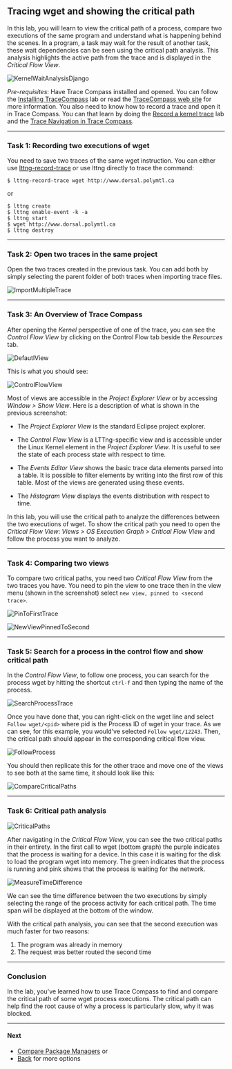 ## Tracing wget and showing the critical path

In this lab, you will learn to view the critical path of a process, compare two executions of the same program and understand what is happening behind the scenes. In a program, a task may wait for the result of another task, these wait dependencies can be seen using the critical path analysis. This analysis highlights the active path from the trace and is displayed in the *Critical Flow View*.

![KernelWaitAnalysisDjango](screenshots/kernelWaitAnalysisDjango.png "Trace Compass Kernel Wait Analysis")

*Pre-requisites*: Have Trace Compass installed and opened. You can follow the [Installing TraceCompass](../006-installing-tracecompass/) lab or read the [TraceCompass web site](http://tracecompass.org) for more information. You also need to know how to record a trace and open it in Trace Compass. You can that learn by doing the [Record a kernel trace](../003-record-kernel-trace-lttng/) lab and the [Trace Navigation in Trace Compass](../101-trace-navigation-in-tracecompass/).

- - -

### Task 1: Recording two executions of wget

You need to save two traces of the same wget instruction. You can either use [lttng-record-trace](https://github.com/tahini/lttng-utils)
or use lttng directly to trace the command:

```
$ lttng-record-trace wget http://www.dorsal.polymtl.ca
```
or
```
$ lttng create
$ lttng enable-event -k -a
$ lttng start
$ wget http://www.dorsal.polymtl.ca
$ lttng destroy
```

- - -

### Task 2: Open two traces in the same project

Open the two traces created in the previous task. You can add both by simply selecting the parent folder of both traces when importing trace files.

![ImportMultipleTrace](screenshots/importMultipleTrace.png "Trace Compass Import Multiple Traces")

- - -

### Task 3: An Overview of Trace Compass

After opening the *Kernel* perspective of one of the trace, you can see the *Control Flow View* by clicking on the Control Flow tab beside the *Resources* tab.

![DefautlView](screenshots/defaultView.png "Trace Compass Default View")

This is what you should see:

![ControlFlowView](screenshots/controlFlowView.png "Trace Compass Control Flow View")

Most of views are accessible in the *Project Explorer View* or by accessing *Window > Show View*. Here is a description of what is shown in the previous screenshot:

- The *Project Explorer View* is the standard Eclipse project explorer.

- The *Control Flow View* is a LTTng-specific view and is accessible under the Linux Kernel element in the *Project Explorer View*. It is useful to see the state of each process state with respect to time.

- The *Events Editor View* shows the basic trace data elements parsed into a table. It is possible to filter elements by writing into the first row of this table. Most of the views are generated using these events.

- The *Histogram View* displays the events distribution with respect to time.

In this lab, you will use the critical path to analyze the differences between the two executions of wget. To show the critical path you need to open the *Critical Flow View*: *Views > OS Execution Graph > Critical Flow View* and follow the process you want to analyze.


- - -

### Task 4: Comparing two views

To compare two critical paths, you need two *Critical Flow View* from the two traces you have. You need to pin the view to one trace then in the view menu (shown in the screenshot) select `new view, pinned to <second trace>`.

![PinToFirstTrace](screenshots/pinToFirstTrace.png "Trace Compass Pin to First Trace")

![NewViewPinnedToSecond](screenshots/newViewPinnedToSecond.png "Trace Compass New View Pinned to Second")

- - -

### Task 5: Search for a process in the control flow and show critical path

In the *Control Flow View*, to follow one process, you can search for the process wget by hitting the shortcut `ctrl-f` and then typing the name of the process.

![SearchProcessTrace](screenshots/searchProcessTrace.png "Trace Compass Search Process")

Once you have done that, you can right-click on the wget line and select `Follow wget/<pid>` where pid is the Process ID of wget in your trace. As we can see, for this example, you would've selected `Follow wget/12243`. Then, the critical path should appear in the corresponding critical flow view.

![FollowProcess](screenshots/followProcess.png "Trace Compass Follow Process")

You should then replicate this for the other trace and move one of the views to see both at the same time, it should look like this:

![CompareCriticalPaths](screenshots/compareCriticalPaths.png "Trace Compass Compare Critical Paths")

- - -

### Task 6: Critical path analysis

![CriticalPaths](screenshots/criticalPaths.png "Trace Compass Critical Paths")

After navigating in the *Critical Flow View*, you can see the two critical paths in their entirety. In the first call to wget (bottom graph) the purple indicates that the process is waiting for a device. In this case it is waiting for the disk to load the program wget into memory. The green indicates that the process is running and pink shows that the process is waiting for the network.

![MeasureTimeDifference](screenshots/measureTimeDifference.png "Trace Compass Measure Time Difference")

We can see the time difference between the two executions by simply selecting the range of the process activity for each critical path. The time span will be displayed at the bottom of the window.

With the critical path analysis, you can see that the second execution was much faster for two reasons:
 1) The program was already in memory
 2) The request was better routed the second time

- - -

### Conclusion

In the lab, you've learned how to use Trace Compass to find and compare the critical path of some wget process executions. The critical path can help find the root cause of why a process is particularly slow, why it was blocked.

- - -

#### Next

* [Compare Package Managers](../103-compare-package-managers)
or
* [Back](../) for more options
